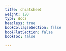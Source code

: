 ```yaml
---
title: cheatsheet
weight: 120
type: docs
headless: true
bookCollapseSection: false
bookFlatSection: false
bookToc: false

---
```


